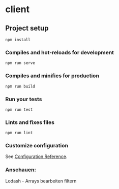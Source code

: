 # client

## Project setup
```
npm install
```

### Compiles and hot-reloads for development
```
npm run serve
```

### Compiles and minifies for production
```
npm run build
```

### Run your tests
```
npm run test
```

### Lints and fixes files
```
npm run lint
```
 
### Customize configuration ##
See [Configuration Reference](https://cli.vuejs.org/config/).




### Anschauen:
Lodash - Arrays bearbeiten filtern